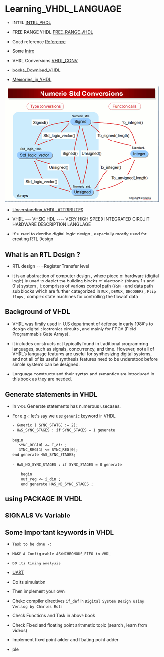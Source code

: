 # Learning_VHDL_LANGUAGE


   - INTEL
        [INTEL_VHDL](https://www.bing.com/videos/riverview/relatedvideo?&q=basic+of+vhdl+intel&&mid=0560627AA878FB5007350560627AA878FB500735&&FORM=VRDGAR)
 
   - FREE RANGE VHDL
      [FREE_RANGE_VHDL](https://faculty-web.msoe.edu/johnsontimoj/EE3921/files3921/Book_FreeRangeVHDL.pdf)
  
   - Good reference
   [Reference](https://ics.uci.edu/~jmoorkan/vhdlref/)
     
   - Some 
     [Intro](https://www.synthworks.com/papers/vhdl_math_tricks_mapld_2003.pdf)

   - VHDL Conversions
    [VHDL_CONV](https://nandland.com/common-vhdl-conversions/#Numeric-Integer-To-Std_Logic_Vector)

   - [books_Download_VHDL](https://zlib.pub/download/digital-systems-design-using-vhdl-3rd-edition-h5pgsr2n76c0?hash=244430aba10b176079749610cc2aa93b)

   - [Memories_in_VHDL](https://www.eng.auburn.edu/~nelson/courses/elec4200/Slides/VHDL%205%20Memory%20Models.pdf)
 
 ![numeric_std_conversion](numeric_std_conversions.gif)

   - [Understanding_VHDL_ATTRIBUTES](http://xilinx.info/_hdl/2/_ref/acc-eda/language_overview/objects__data_types_and_operators/understanding_vhdl_attributes.htm#:~:text=%E2%80%98Succ%20%28value%29%20Example%3A%20V%3A%20state_type%20%3A%3D%20state_type%20%28Idle%29%3B,%28Read%29%3B%20--%20V%20has%20the%20value%20of%20Idle)

   - VHDL ---    VHSIC HDL ---- VERY HIGH SPEED INTEGRATED CIRCUIT HARDWARE DESCRIPTION LANGUAGE

   - It's used to decribe digital logic design , especially mostly used for creating RTL Design 

   
## What is an RTL Design ?

-  RTL design ----Register Transfer level

-  it is an abstraction of computer design , where piece of hardware (digital logic) is used to 
   depict the building blocks of electronic (binary 1's and 0's) system , it comprises of various control path (`FSM `) and data path sub blocks 
   which are further categorized in `MUX` , `DEMUX`  , `DECODERS` , `Flip flops` ,
   complex state machines for controlling the flow of data 

## Background of VHDL 

- VHDL was firstly used in U.S department of defense in early 1980's to design digital electronics circuits ,
   and mainly for FPGA (Field Programmable Gate Arrays).

- it includes constructs not typically found in traditional
  programming languages, such as signals, concurrency, and time.
  However, not all of VHDL’s language features are useful for synthesizing digital
  systems, and not all of its useful synthesis features need to be understood before
  simple systems can be designed.

- Language constructs and their syntax and semantics
  are introduced in this book as they are needed.


## Generate statements in VHDL

- In `VHDL` Generate statements has numerous usecases.
- For e.g-: let's say we use `generic` keyword in VHDL

      - Generic ( SYNC_STATGE := 2);
      - HAS_SYNC_STAGES : if SYNC_STAGES = 1 generate

      begin
         SYNC_REG[0] <= I_din ;
         SYNC_REG[1] <= SYNC_REG[0];
      end generate HAS_SYNC_STAGES;
     
      - HAS_NO_SYNC_STAGES : if SYNC_STAGES = 0 generate

          begin
          out_reg <= i_din ;
          end generate HAS_NO_SYNC_STAGES ;


 ## using PACKAGE IN VHDL 

## SIGNALS Vs Variable


## Some Important keywords in VHDL


  - `Task to be done -: `
  - `MAKE A Configurable ASYNCHRONOUS_FIFO in VHDL`
  - `DO its timing analysis`
 
  - [UART](https://github.com/alialaei110/HDLab-FPGA-Development-Board/blob/master/Example-Projects/VHDL_Module/UART/UART.vhd)
  - Do its simulation
  - Then implement your own 
  - Chekc compiler directives `if_def` in `Digital System Design using Verilog by Charles Roth`
  - Check Functions and Task in above book
  - Check Fixed and floating point arithmetic topic (search , learn from videos)
  - Implement fixed point adder and floating point adder
  - ple
